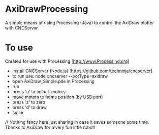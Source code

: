 # AxiDrawProcessing
A simple means of using Processing (Java) to control the AxiDraw plotter with CNCServer

# To use

Created for use with Processing [http://www.Processing.org]

- install CNCServer (Node.js) [https://github.com/techninja/cncserver]
- to run use: node cncserver --botType=axidraw
- open AxiDraw_Simple.pde in Processing
- run
- press 'u' to unlock motors
- move motors to home position (by USB port)
- press 'z' to zero
- press 'd' to draw
- smile


// Nothing fancy here just sharing in case it saves someone some time. Thanks to AxiDraw for a very fun little robot!
